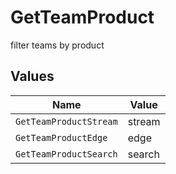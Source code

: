 # GetTeamProduct

filter teams by product


## Values

| Name                   | Value                  |
| ---------------------- | ---------------------- |
| `GetTeamProductStream` | stream                 |
| `GetTeamProductEdge`   | edge                   |
| `GetTeamProductSearch` | search                 |